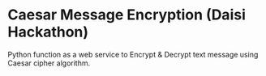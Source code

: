 # Caesar Message Encryption (Daisi Hackathon)
Python function as a web service to Encrypt & Decrypt text message using Caesar cipher algorithm.
